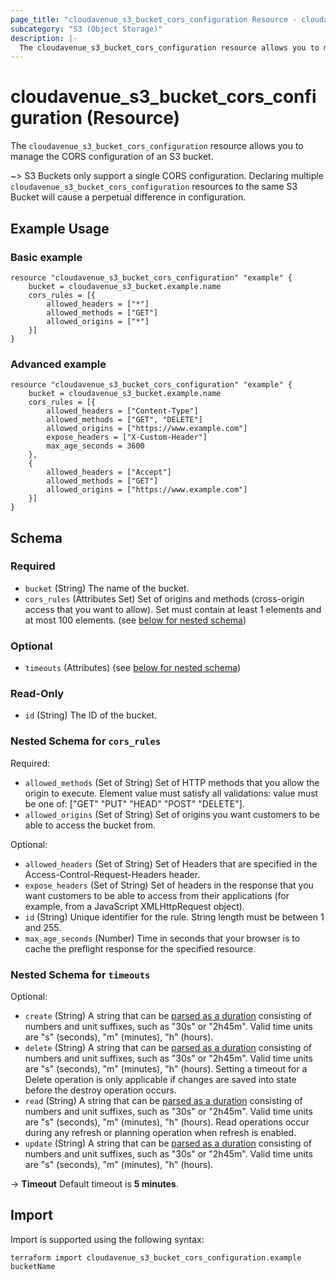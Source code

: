 ```yaml
---
page_title: "cloudavenue_s3_bucket_cors_configuration Resource - cloudavenue"
subcategory: "S3 (Object Storage)"
description: |-
  The cloudavenue_s3_bucket_cors_configuration resource allows you to manage the CORS configuration of an S3 bucket.
---
```


# cloudavenue_s3_bucket_cors_configuration (Resource)

The `cloudavenue_s3_bucket_cors_configuration` resource allows you to manage the CORS configuration of an S3 bucket.

 ~> S3 Buckets only support a single CORS configuration. Declaring multiple `cloudavenue_s3_bucket_cors_configuration` resources to the same S3 Bucket will cause a perpetual difference in configuration.

## Example Usage

### Basic example

```hcl
resource "cloudavenue_s3_bucket_cors_configuration" "example" {
	bucket = cloudavenue_s3_bucket.example.name
	cors_rules = [{
		allowed_headers = ["*"]
		allowed_methods = ["GET"]
		allowed_origins = ["*"]
	}]
}
```

### Advanced example

```hcl
resource "cloudavenue_s3_bucket_cors_configuration" "example" {
	bucket = cloudavenue_s3_bucket.example.name
	cors_rules = [{
		allowed_headers = ["Content-Type"]
		allowed_methods = ["GET", "DELETE"]
		allowed_origins = ["https://www.example.com"]
		expose_headers = ["X-Custom-Header"]
		max_age_seconds = 3600
	},
	{
		allowed_headers = ["Accept"]
		allowed_methods = ["GET"]
		allowed_origins = ["https://www.example.com"]
	}]
}
```

<!-- schema generated by tfplugindocs -->
## Schema

### Required

- `bucket` (String) The name of the bucket.
- `cors_rules` (Attributes Set) Set of origins and methods (cross-origin access that you want to allow). Set must contain at least 1 elements and at most 100 elements. (see [below for nested schema](#nestedatt--cors_rules))

### Optional

- `timeouts` (Attributes) (see [below for nested schema](#nestedatt--timeouts))

### Read-Only

- `id` (String) The ID of the bucket.

<a id="nestedatt--cors_rules"></a>
### Nested Schema for `cors_rules`

Required:

- `allowed_methods` (Set of String) Set of HTTP methods that you allow the origin to execute. Element value must satisfy all validations: value must be one of: ["GET" "PUT" "HEAD" "POST" "DELETE"].
- `allowed_origins` (Set of String) Set of origins you want customers to be able to access the bucket from.

Optional:

- `allowed_headers` (Set of String) Set of Headers that are specified in the Access-Control-Request-Headers header.
- `expose_headers` (Set of String) Set of headers in the response that you want customers to be able to access from their applications (for example, from a JavaScript XMLHttpRequest object).
- `id` (String) Unique identifier for the rule. String length must be between 1 and 255.
- `max_age_seconds` (Number) Time in seconds that your browser is to cache the preflight response for the specified resource.


<a id="nestedatt--timeouts"></a>
### Nested Schema for `timeouts`

Optional:

- `create` (String) A string that can be [parsed as a duration](https://pkg.go.dev/time#ParseDuration) consisting of numbers and unit suffixes, such as "30s" or "2h45m". Valid time units are "s" (seconds), "m" (minutes), "h" (hours).
- `delete` (String) A string that can be [parsed as a duration](https://pkg.go.dev/time#ParseDuration) consisting of numbers and unit suffixes, such as "30s" or "2h45m". Valid time units are "s" (seconds), "m" (minutes), "h" (hours). Setting a timeout for a Delete operation is only applicable if changes are saved into state before the destroy operation occurs.
- `read` (String) A string that can be [parsed as a duration](https://pkg.go.dev/time#ParseDuration) consisting of numbers and unit suffixes, such as "30s" or "2h45m". Valid time units are "s" (seconds), "m" (minutes), "h" (hours). Read operations occur during any refresh or planning operation when refresh is enabled.
- `update` (String) A string that can be [parsed as a duration](https://pkg.go.dev/time#ParseDuration) consisting of numbers and unit suffixes, such as "30s" or "2h45m". Valid time units are "s" (seconds), "m" (minutes), "h" (hours).

 -> **Timeout** Default timeout is **5 minutes**.

## Import

Import is supported using the following syntax:
```shell
terraform import cloudavenue_s3_bucket_cors_configuration.example bucketName
```